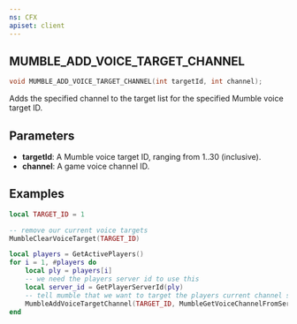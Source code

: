 ```yaml
---
ns: CFX
apiset: client
---
```

## MUMBLE_ADD_VOICE_TARGET_CHANNEL

```c
void MUMBLE_ADD_VOICE_TARGET_CHANNEL(int targetId, int channel);
```

Adds the specified channel to the target list for the specified Mumble voice target ID.

## Parameters
* **targetId**: A Mumble voice target ID, ranging from 1..30 (inclusive).
* **channel**: A game voice channel ID.

## Examples
```lua
local TARGET_ID = 1

-- remove our current voice targets
MumbleClearVoiceTarget(TARGET_ID)

local players = GetActivePlayers()
for i = 1, #players do
    local ply = players[i]
    -- we need the players server id to use this
    local server_id = GetPlayerServerId(ply)
    -- tell mumble that we want to target the players current channel so they can hear us.
    MumbleAddVoiceTargetChannel(TARGET_ID, MumbleGetVoiceChannelFromServerId(server_id))
end
```
